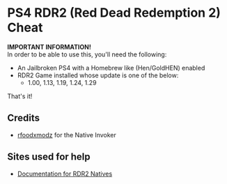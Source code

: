 # PS4 RDR2 (Red Dead Redemption 2) Cheat

**IMPORTANT INFORMATION!** <br>
In order to be able to use this, you'll need the following:
- An Jailbroken PS4 with a Homebrew like (Hen/GoldHEN) enabled
- RDR2 Game installed whose update is one of the below:
  - 1.00, 1.13, 1.19, 1.24, 1.29

That's it!


## Credits
- [rfoodxmodz](https://github.com/rfoodxmodz) for the Native Invoker

## Sites used for help
- [Documentation for RDR2 Natives](https://www.rdr2mods.com/nativedb/search/)
